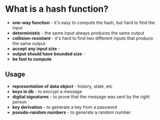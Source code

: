 # What is a hash function?

- **one-way function** - it's easy to compute the hash, but hard to find the input
- **deterministic** - the same input always produces the same output
- **collision-resistant** - it's hard to find two different inputs that produce the same output
- **accept any input size** - 
- **output should have bounded size** - 
- **be fast to compute**

## Usage

- **representation of data object** - history, state, etc
- **keys in db** - to encrypt a message
- **digital signatures** - to prove that the message was sent by the right person
- **key derivation** - to generate a key from a password
- **pseudo-random numbers** - to generate a random number